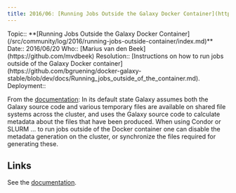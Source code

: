 ```yaml
---
title: 2016/06: [Running Jobs Outside the Galaxy Docker Container](https://github.com/bgruening/docker-galaxy-stable/blob/dev/docs/Running_jobs_outside_of_the_container.md)
---
```





<div class='logbox'>
 Topic:: **[Running Jobs Outside the Galaxy Docker Container](/src/community/log/2016/running-jobs-outside-container/index.md)**
 Date:: 2016/06/20
 Who:: [Marius van den Beek](https://github.com/mvdbeek)
 Resolution:: [Instructions on how to run jobs outside of the Galaxy Docker container](https://github.com/bgruening/docker-galaxy-stable/blob/dev/docs/Running_jobs_outside_of_the_container.md).
 Deployment:: 
</div>

From the [documentation](https://github.com/bgruening/docker-galaxy-stable/blob/dev/docs/Running_jobs_outside_of_the_container.md):
 In its default state Galaxy assumes both the Galaxy source code and various temporary files are available on shared file systems across the cluster, and uses the Galaxy source code to calculate metadata about the files that have been produced. When using Condor or SLURM ... to run jobs outside of the Docker container one can disable the metadata generation on the cluster, or synchronize the files required for generating these.

## Links

See the [documentation](https://github.com/bgruening/docker-galaxy-stable/blob/dev/docs/Running_jobs_outside_of_the_container.md).
